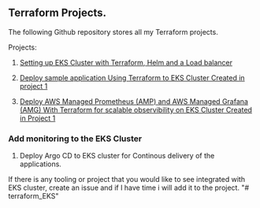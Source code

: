 ## Terraform Projects. 

The following Github repository stores all my Terraform projects. 

Projects:
1. [Setting up EKS Cluster with Terraform, Helm and a Load balancer](https://github.com/Skanyi/terraform-projects/tree/main/eks)

2. [Deploy sample application Using Terraform to EKS Cluster Created in project 1](https://github.com/Skanyi/terraform-projects/tree/main/applications/sample-application-nginx)

3. [Deploy AWS Managed Prometheus (AMP) and AWS Managed Grafana (AMG) With Terraform for scalable observibility on EKS Cluster Created in Project 1](https://github.com/Skanyi/terraform-projects/tree/main/monitoring) 


### Add monitoring to the EKS Cluster

1. Deploy Argo CD to EKS cluster for Continous delivery of the applications. 

If there is any tooling or project that you would like to see integrated with EKS cluster, create an issue and if I have time i will add it to the project. "# terraform_EKS" 
